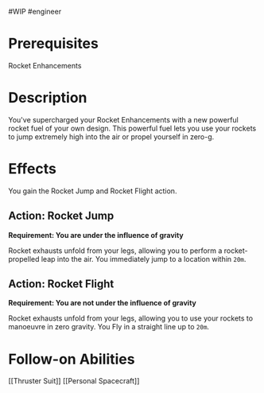 #WIP #engineer 

# Prerequisites

Rocket Enhancements

# Description

You've supercharged your Rocket Enhancements with a new powerful rocket fuel of your own design. This powerful fuel lets you use your rockets to jump extremely high into the air or propel yourself in zero-g.

# Effects

You gain the Rocket Jump and Rocket Flight action.

## Action: Rocket Jump

**Requirement: You are under the influence of gravity**

Rocket exhausts unfold from your legs, allowing you to perform a rocket-propelled leap into the air. You immediately jump to a location within `20m`.

## Action: Rocket Flight

**Requirement: You are not under the influence of gravity**

Rocket exhausts unfold from your legs, allowing you to use your rockets to manoeuvre in zero gravity. You Fly in a straight line up to `20m`.

# Follow-on Abilities

[[Thruster Suit]]
[[Personal Spacecraft]]